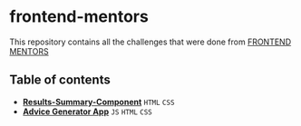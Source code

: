 # frontend-mentors

This repository contains all the challenges that were done from [FRONTEND MENTORS](https://www.frontendmentor.io/challenges/)


## Table of contents

- [**Results-Summary-Component**]()   ```HTML``` ```CSS```
- [**Advice Generator App**]() ```JS``` ```HTML``` ```CSS```

